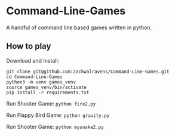 # Command-Line-Games
A handful of command line based games written in python.

## How to play

Download and Install:
```
git clone git@github.com:zachwalravens/Command-Line-Games.git
cd Command-Line-Games
python3 -m venv games_venv
source games_venv/bin/activate
pip install -r requirements.txt
```

Run Shooter Game:
`python fire2.py`

Run Flappy Bird Game:
`python gravity.py`

Run Shooter Game:
`python mysnake2.py`